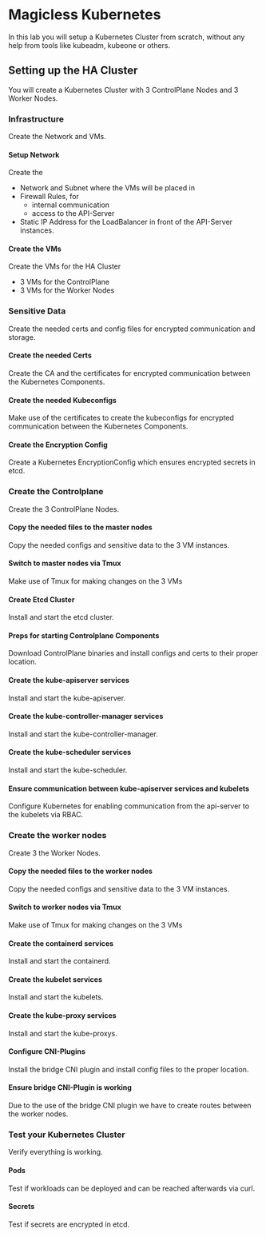 # Magicless Kubernetes

In this lab you will setup a Kubernetes Cluster from scratch, without any help from tools like kubeadm, kubeone or others.

## Setting up the HA Cluster

You will create a Kubernetes Cluster with 3 ControlPlane Nodes and 3 Worker Nodes.

### Infrastructure

Create the Network and VMs.

#### Setup Network

Create the

- Network and Subnet where the VMs will be placed in
- Firewall Rules, for
  - internal communication
  - access to the API-Server
- Static IP Address for the LoadBalancer in front of the API-Server instances.

#### Create the VMs

Create the VMs for the HA Cluster

- 3 VMs for the ControlPlane
- 3 VMs for the Worker Nodes

### Sensitive Data

Create the needed certs and config files for encrypted communication and storage.

#### Create the needed Certs

Create the CA and the certificates for encrypted communication between the Kubernetes Components.

#### Create the needed Kubeconfigs

Make use of the certificates to create the kubeconfigs for encrypted communication between the Kubernetes Components.

#### Create the Encryption Config

Create a Kubernetes EncryptionConfig which ensures encrypted secrets in etcd.

### Create the Controlplane

Create the 3 ControlPlane Nodes.

#### Copy the needed files to the master nodes

Copy the needed configs and sensitive data to the 3 VM instances.

#### Switch to master nodes via Tmux

Make use of Tmux for making changes on the 3 VMs

#### Create Etcd Cluster

Install and start the etcd cluster.

#### Preps for starting Controlplane Components

Download ControlPlane binaries and install configs and certs to their proper location.

#### Create the kube-apiserver services

Install and start the kube-apiserver.

#### Create the kube-controller-manager services

Install and start the kube-controller-manager.

#### Create the kube-scheduler services

Install and start the kube-scheduler.

#### Ensure communication between kube-apiserver services and kubelets

Configure Kubernetes for enabling communication from the api-server to the kubelets via RBAC.

### Create the worker nodes

Create 3 the Worker Nodes.

#### Copy the needed files to the worker nodes

Copy the needed configs and sensitive data to the 3 VM instances.

#### Switch to worker nodes via Tmux

Make use of Tmux for making changes on the 3 VMs

#### Create the containerd services

Install and start the containerd.

#### Create the kubelet services

Install and start the kubelets.

#### Create the kube-proxy services

Install and start the kube-proxys.

#### Configure CNI-Plugins

Install the bridge CNI plugin and install config files to the proper location.

#### Ensure bridge CNI-Plugin is working

Due to the use of the bridge CNI plugin we have to create routes between the worker nodes.

### Test your Kubernetes Cluster

Verify everything is working.

#### Pods

Test if workloads can be deployed and can be reached afterwards via curl.

#### Secrets

Test if secrets are encrypted in etcd.
